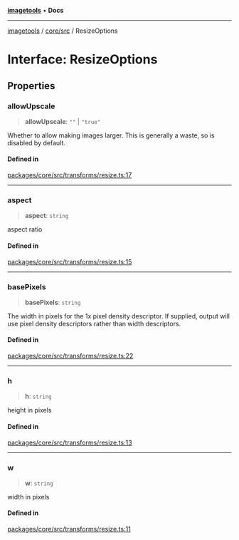 [**imagetools**](../../../README.md) • **Docs**

***

[imagetools](../../../modules.md) / [core/src](../README.md) / ResizeOptions

# Interface: ResizeOptions

## Properties

### allowUpscale

> **allowUpscale**: `""` \| `"true"`

Whether to allow making images larger. This is generally a waste, so is disabled by default.

#### Defined in

[packages/core/src/transforms/resize.ts:17](https://github.com/JonasKruckenberg/imagetools/blob/b6421598cd4879d5c28755c1d558f8b5955cc5a1/packages/core/src/transforms/resize.ts#L17)

***

### aspect

> **aspect**: `string`

aspect ratio

#### Defined in

[packages/core/src/transforms/resize.ts:15](https://github.com/JonasKruckenberg/imagetools/blob/b6421598cd4879d5c28755c1d558f8b5955cc5a1/packages/core/src/transforms/resize.ts#L15)

***

### basePixels

> **basePixels**: `string`

The width in pixels for the 1x pixel density descriptor.
If supplied, output will use pixel density descriptors rather than width descriptors.

#### Defined in

[packages/core/src/transforms/resize.ts:22](https://github.com/JonasKruckenberg/imagetools/blob/b6421598cd4879d5c28755c1d558f8b5955cc5a1/packages/core/src/transforms/resize.ts#L22)

***

### h

> **h**: `string`

height in pixels

#### Defined in

[packages/core/src/transforms/resize.ts:13](https://github.com/JonasKruckenberg/imagetools/blob/b6421598cd4879d5c28755c1d558f8b5955cc5a1/packages/core/src/transforms/resize.ts#L13)

***

### w

> **w**: `string`

width in pixels

#### Defined in

[packages/core/src/transforms/resize.ts:11](https://github.com/JonasKruckenberg/imagetools/blob/b6421598cd4879d5c28755c1d558f8b5955cc5a1/packages/core/src/transforms/resize.ts#L11)
